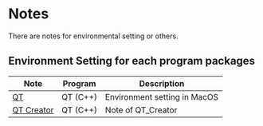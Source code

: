 # Notes
There are notes for environmental setting or others.

Environment Setting for each program packages
-

| Note | Program | Description |
|-------|-------|-------|
| [QT](https://github.com/JIK-JHONG/Notes/tree/main/QT) | QT (C++) | Environment setting in MacOS |
| [QT Creator](https://github.com/JIK-JHONG/Notes/tree/main/QT_Creator) | QT (C++) | Note of QT_Creator |

